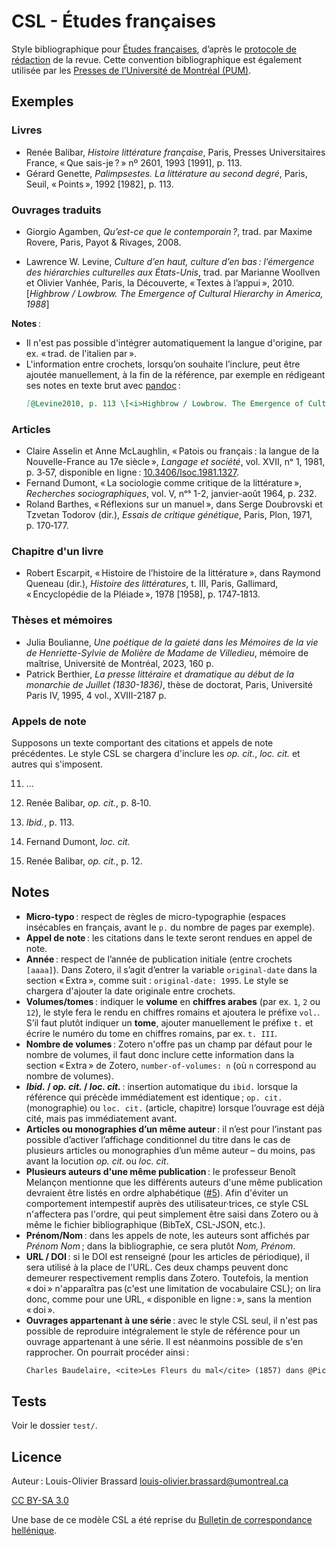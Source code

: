 # CSL - Études françaises

Style bibliographique pour [Études françaises](http://revue-etudesfrancaises.umontreal.ca/), d’après le [protocole de rédaction](https://revue-etudesfrancaises.umontreal.ca/wp-content/uploads/2023/02/protocole-de-redaction.pdf) de la revue.
Cette convention bibliographique est également utilisée par les [Presses de l’Université de Montréal (PUM)](https://pum.umontreal.ca/).

## Exemples

### Livres
- Renée Balibar, <em>Histoire littérature française</em>, Paris, Presses Universitaires France, <span>« Que sais-je ? »</span> nº&nbsp;2601, 1993 [1991], p.&nbsp;113.
- Gérard Genette, <em>Palimpsestes. La littérature au second degré</em>, Paris, Seuil, <span>« Points »</span>, 1992 [1982], p.&nbsp;113.

### Ouvrages traduits

- Giorgio Agamben, <em>Qu’est-ce que le contemporain ?</em>, trad. par Maxime Rovere, Paris, Payot &amp; Rivages, 2008.

- Lawrence W. Levine, <em>Culture d’en haut, culture d’en bas : l’émergence des hiérarchies culturelles aux États-Unis</em>, trad. par Marianne Woollven et Olivier Vanhée, Paris, la Découverte, <span>« Textes à l’appui »</span>, 2010. [<i>Highbrow / Lowbrow. The Emergence of Cultural Hierarchy in America, 1988</i>]

**Notes** :

- Il n'est pas possible d'intégrer automatiquement la langue d'origine, par ex. « trad. de l'italien par ».
- L'information entre crochets, lorsqu’on souhaite l’inclure, peut être ajoutée manuellement, à la fin de la référence, par exemple en rédigeant ses notes en texte brut avec [pandoc](https://pandoc.org/) :
  ```markdown
  [@Levine2010, p. 113 \[<i>Highbrow / Lowbrow. The Emergence of Cultural Hierarchy in America, 1988</i>\]]
  ```

### Articles

- Claire Asselin et Anne McLaughlin, <span>« Patois ou français : la langue de la Nouvelle-France au 17e siècle »</span>, <em>Langage et société</em>, vol.&nbsp;XVII, nᵒ&nbsp;1, 1981, p.&nbsp;3‑57, disponible en ligne : <a href="https://doi.org/10.3406/lsoc.1981.1327" role="doc-biblioref">10.3406/lsoc.1981.1327</a>.
- Fernand Dumont, <span>« La sociologie comme critique de la littérature »</span>, <em>Recherches sociographiques</em>, vol.&nbsp;V, nᵒˢ&nbsp;1-2, janvier-août 1964, p.&nbsp;232.
- Roland Barthes, <span>« Réflexions sur un manuel »</span>, dans Serge Doubrovski et Tzvetan Todorov (dir.), <em>Essais de critique génétique</em>, Paris, Plon, 1971, p.&nbsp;170‑177.

### Chapitre d'un livre

- Robert Escarpit, <span>« Histoire de l’histoire de la littérature »</span>, dans Raymond Queneau (dir.), <em>Histoire des littératures</em>, t. III, Paris, Gallimard, <span>« Encyclopédie de la Pléiade »</span>, 1978 [1958], p.&nbsp;1747‑1813.

### Thèses et mémoires

- Julia Boulianne, <em>Une poétique de la gaieté dans les Mémoires de la vie de Henriette-Sylvie de Molière de Madame de Villedieu</em>, mémoire de maîtrise, Université de Montréal, 2023, 160&nbsp;p.
- Patrick Berthier, <em>La presse littéraire et dramatique au début de la monarchie de Juillet (1830-1836)</em>, thèse de doctorat, Paris, Université Paris IV, 1995, 4&nbsp;vol., XVIII-2187&nbsp;p.

### Appels de note

Supposons un texte comportant des citations et appels de note précédentes.
Le style CSL se chargera d'inclure les _op. cit._, _loc. cit._ et autres qui s'imposent.

<ol start="11">
<li>...</li>
<li><p>Renée Balibar, <em>op. cit.</em>, p.&nbsp;8‑10.</p></li>
<li><p><em>Ibid.</em>, p.&nbsp;113.</p></li>
<li><p>Fernand Dumont, <em>loc. cit.</em></p></li>
<li><p>Renée Balibar, <em>op. cit.</em>, p.&nbsp;12.</p></li>
</ol>

## Notes

- **Micro-typo** : respect de règles de micro-typographie (espaces insécables en français, avant le `p.` du nombre de pages par exemple).
- **Appel de note** : les citations dans le texte seront rendues en appel de note.
- **Année** : respect de l’année de publication initiale (entre crochets `[aaaa]`). Dans Zotero, il s’agit d’entrer la variable `original-date` dans la section « Extra », comme suit : `original-date: 1995`. Le style se chargera d'ajouter la date originale entre crochets.
- **Volumes/tomes** : indiquer le **volume** en **chiffres arabes** (par ex. `1`, `2` ou `12`), le style fera le rendu en chiffres romains et ajoutera le préfixe `vol.`. S’il faut plutôt indiquer un **tome**, ajouter manuellement le préfixe `t.` et écrire le numéro du tome en chiffres romains, par ex. `t. III`.
- **Nombre de volumes** : Zotero n'offre pas un champ par défaut pour le nombre de volumes, il faut donc inclure cette information dans la section « Extra » de Zotero, `number-of-volumes: n` (où `n` correspond au nombre de volumes).
- ***Ibid.* / *op. cit.* / *loc. cit.*** : insertion automatique du `ibid.` lorsque la référence qui précède immédiatement est identique ; `op. cit.` (monographie) ou `loc. cit.` (article, chapitre) lorsque l’ouvrage est déjà cité, mais pas immédiatement avant.
- **Articles ou monographies d’un même auteur** : il n’est pour l’instant pas possible d’activer l’affichage conditionnel du titre dans le cas de plusieurs articles ou monographies d’un même auteur – du moins, pas avant la locution *op. cit.* ou *loc. cit*.
- **Plusieurs auteurs d'une même publication** : le professeur Benoît Melançon mentionne que les différents auteurs d'une même publication devraient être listés en ordre alphabétique ([#5](https://git.loupbrun.ca/louis/csl-etudes-francaises/issues/5)). Afin d'éviter un comportement intempestif auprès des utilisateur·trices, ce style CSL n'affectera pas l'ordre, qui peut simplement être saisi dans Zotero ou à même le fichier bibliographique (BibTeX, CSL-JSON, etc.).
- **Prénom/Nom** : dans les appels de note, les auteurs sont affichés par _Prénom Nom_ ; dans la bibliographie, ce sera plutôt _Nom, Prénom_.
- **URL / DOI** : si le DOI est renseigné (pour les articles de périodique), il sera utilisé à la place de l'URL. Ces deux champs peuvent donc demeurer respectivement remplis dans Zotero. Toutefois, la mention « doi » n'apparaîtra pas (c'est une limitation de vocabulaire CSL); on lira donc, comme pour une URL, « disponible en ligne : », sans la mention « doi ».
- **Ouvrages appartenant à une série** : avec le style CSL seul, il n'est pas possible de reproduire intégralement le style de référence pour un ouvrage appartenant à une série. Il est néanmoins possible de s'en rapprocher.
On pourrait procéder ainsi :
  ```txt
  Charles Baudelaire, <cite>Les Fleurs du mal</cite> (1857) dans @Pichois1975.
  ```

## Tests

Voir le dossier `test/`.

## Licence

Auteur : Louis-Olivier Brassard <louis-olivier.brassard@umontreal.ca>

[CC BY-SA 3.0](http://creativecommons.org/licenses/by-sa/3.0/)

Une base de ce modèle CSL a été reprise du [Bulletin de correspondance hellénique](https://www.zotero.org/styles?q=id%3Abulletin-de-correspondance-hellenique).

